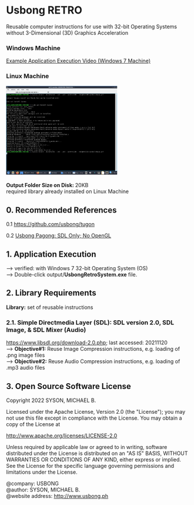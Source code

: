 # Usbong RETRO
Reusable computer instructions for use with 32-bit Operating Systems without 3-Dimensional (3D) Graphics Acceleration

### Windows Machine
[Example Application Execution Video (Windows 7 Machine)](http://store.usbong.ph/assets/images/newsletter/202108/usbongPagongExecSpeedSDLPlusImage32BitOSWin7IntelSoloCPU1Dot2GHz1GBRAMV20210819T1734.mp4)

### Linux Machine
<img src="https://github.com/usbong/retro/blob/main/screenshots/UsbongRetroSystemLinuxHalimbawa.gif" width="60%"><br/>
<br/>
<b>Output Folder Size on Disk: </b>20KB<br/>
required library already installed on Linux Machine 

## 0. Recommended References
0.1 https://github.com/usbong/tugon

0.2 [Usbong Pagong: SDL Only; No OpenGL](https://github.com/usbong/pagong/blob/main/history/pagong-mainSDLOnlyNoOpenGL32BitOSOKCppNotYetSetToBeMultiFilesV20210819T1440.tar.gz)

## 1. Application Execution
--> verified: with Windows 7 32-bit Operating System (OS)<br/>
--> Double-click output/<b>UsbongRetroSystem.exe</b> file.<br/>

## 2. Library Requirements
<b>Library:</b> set of reusable instructions

### 2.1. Simple Directmedia Layer (SDL): SDL version 2.0, SDL Image, & SDL Mixer (Audio)
https://www.libsdl.org/download-2.0.php; last accessed: 20211120<br/>
--> <b>Objective#1:</b> Reuse Image Compression instructions, e.g. loading of .png image files<br/>
--> <b>Objective#2:</b> Reuse Audio Compression instructions, e.g. loading of .mp3 audio files  

## 3. Open Source Software License
Copyright 2022 SYSON, MICHAEL B.

Licensed under the Apache License, Version 2.0 (the "License"); you may not use this file except in compliance with the License. You may obtain a copy of the License at

   http://www.apache.org/licenses/LICENSE-2.0
  
Unless required by applicable law or agreed to in writing, software distributed under the License is distributed on an "AS IS" BASIS, WITHOUT WARRANTIES OR CONDITIONS OF ANY KIND, either express or implied. See the License for the specific language governing permissions and limitations under the License.

@company: USBONG<br/>
@author: SYSON, MICHAEL B.<br/>
@website address: http://www.usbong.ph<br/>
